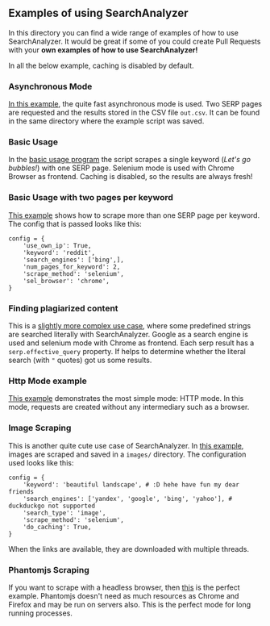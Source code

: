 ## Examples of using SearchAnalyzer

In this directory you can find a wide range of examples of how to use SearchAnalyzer. It would be
great if some of you could create Pull Requests with your **own examples of how to use SearchAnalyzer!**

In all the below example, caching is disabled by default.


### Asynchronous Mode

[In this example](async_mode_example.py), the quite fast asynchronous mode is used. Two SERP pages are requested and the results
stored in the CSV file `out.csv`. It can be found in the same directory where the example script was saved.

### Basic Usage

In the [basic usage program](basic.py) the script scrapes a single keyword (*Let's go bubbles!*) with
one SERP page. Selenium mode is used with Chrome Browser as frontend. Caching is disabled, so the results are
always fresh!

### Basic Usage with two pages per keyword

[This example](basic_2_pages.py) shows how to scrape more than one SERP page per keyword. The config that is passed
looks like this:

    config = {
        'use_own_ip': True,
        'keyword': 'reddit',
        'search_engines': ['bing',],
        'num_pages_for_keyword': 2,
        'scrape_method': 'selenium',
        'sel_browser': 'chrome',
    }


### Finding plagiarized content

This is a [slightly more complex use case](finding_plagiarized_content.py), where some predefined strings are searched literally with SearchAnalyzer. Google as a search engine is used and selenium mode with
Chrome as frontend. Each serp result has a `serp.effective_query` property. If helps to determine whether the literal search (with `"` quotes) got us some results.


### Http Mode example

[This example](http_mode_example.py) demonstrates the most simple mode: HTTP mode. In this mode, requests are created without any intermediary such as a browser.

### Image Scraping

This is another quite cute use case of SearchAnalyzer. In [this example](image_search.py), images are scraped and saved in a `images/` directory. The configuration used looks like this:

    config = {
        'keyword': 'beautiful landscape', # :D hehe have fun my dear friends
        'search_engines': ['yandex', 'google', 'bing', 'yahoo'], # duckduckgo not supported
        'search_type': 'image',
        'scrape_method': 'selenium',
        'do_caching': True,
    }
    
When the links are available, they are downloaded with multiple threads.
    
### Phantomjs Scraping

If you want to scrape with a headless browser, then [this](phantomjs_example.py) is the perfect example. Phantomjs doesn't need as much resources as Chrome and Firefox and may be run on servers also. This is the perfect mode for long running processes.